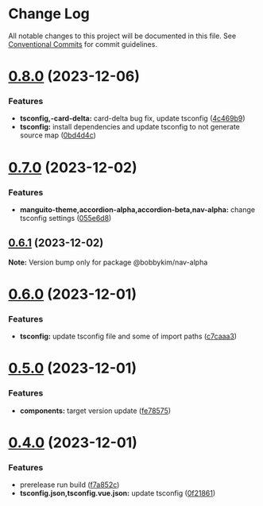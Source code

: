 # Change Log

All notable changes to this project will be documented in this file.
See [Conventional Commits](https://conventionalcommits.org) for commit guidelines.

# [0.8.0](https://github.com/bobbykim89/manguito-component-library/compare/@bobbykim/nav-alpha@0.7.0...@bobbykim/nav-alpha@0.8.0) (2023-12-06)


### Features

* **tsconfig,-card-delta:** card-delta bug fix, update tsconfig ([4c469b9](https://github.com/bobbykim89/manguito-component-library/commit/4c469b933632e3e729f6b75f7e808c89c090d463))
* **tsconfig:** install dependencies and update tsconfig to not generate source map ([0bd4d4c](https://github.com/bobbykim89/manguito-component-library/commit/0bd4d4c78503ef156dbb3d49aa3e67e7e0e68289))





# [0.7.0](https://github.com/bobbykim89/manguito-component-library/compare/@bobbykim/nav-alpha@0.6.1...@bobbykim/nav-alpha@0.7.0) (2023-12-02)


### Features

* **manguito-theme,accordion-alpha,accordion-beta,nav-alpha:** change tsconfig settings ([055e6d8](https://github.com/bobbykim89/manguito-component-library/commit/055e6d8781705fcc144769da90470eb0d5e36612))





## [0.6.1](https://github.com/bobbykim89/manguito-component-library/compare/@bobbykim/nav-alpha@0.6.0...@bobbykim/nav-alpha@0.6.1) (2023-12-02)

**Note:** Version bump only for package @bobbykim/nav-alpha





# [0.6.0](https://github.com/bobbykim89/manguito-component-library/compare/@bobbykim/nav-alpha@0.5.0...@bobbykim/nav-alpha@0.6.0) (2023-12-01)


### Features

* **tsconfig:** update tsconfig file and some of import paths ([c7caaa3](https://github.com/bobbykim89/manguito-component-library/commit/c7caaa3101a5d57d0e799568f1c4f5cbebececc3))





# [0.5.0](https://github.com/bobbykim89/manguito-component-library/compare/@bobbykim/nav-alpha@0.4.0...@bobbykim/nav-alpha@0.5.0) (2023-12-01)


### Features

* **components:** target version update ([fe78575](https://github.com/bobbykim89/manguito-component-library/commit/fe78575f5e82bb854333672c3853956e9e930044))





# [0.4.0](https://github.com/bobbykim89/manguito-component-library/compare/@bobbykim/nav-alpha@0.3.0...@bobbykim/nav-alpha@0.4.0) (2023-12-01)


### Features

* prerelease run build ([f7a852c](https://github.com/bobbykim89/manguito-component-library/commit/f7a852c9bf12b77481bf5d2f1602e50367d834f8))
* **tsconfig.json,tsconfig.vue.json:** update tsconfig ([0f21861](https://github.com/bobbykim89/manguito-component-library/commit/0f2186167342314f5d218e789a68c03cf6faa8ff))
